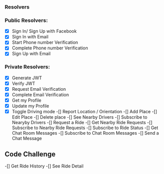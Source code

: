 ### Resolvers

### Public Resolvers:
  -[x] Sign In/ Sign Up with Facebook
  -[x] Sign In  with Email
  -[x] Start Phone number Verification
  -[x] Complete Phone number Verification
  -[x] Sign Up with Email
### Private Resolvers:
  -[x] Generate JWT
  -[x] Verify JWT
  -[x] Request Email Verification
  -[x] Complete Email Verification
  -[x] Get my Profile
  -[x] Update my Profile
  -[x] Toggle Driving mode
  -[] Report Location / Orientation
  -[] Add Place
  -[] Edit Place
  -[] Delete place
  -[] See Nearby Drivers
  -[] Subscribe to Nearyby Drivers
  -[] Request a Ride
  -[] Get Nearby Ride Requests
  -[] Subscribe to Nearby Ride Requests
  -[] Subscribe to Ride Status
  -[] Get Chat Room Messages
  -[] Subscribe to Chat Room Messages
  -[] Send a Chat Message

  ## Code Challenge
  -[] Get Ride History
  -[] See Ride Detail